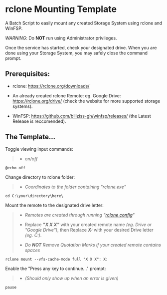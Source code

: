 # **rclone** Mounting Template
A Batch Script to easily mount any created Storage System using rclone and WinFSP.

*WARNING*: Do **NOT** run using Administrator privileges.

Once the service has started, check your designated drive.
When you are done using your Storage System, you may safely close the command prompt.

## Prerequisites:
* rclone: https://rclone.org/downloads/

* An already created rclone Remote: eg. Google Drive: https://rclone.org/drive/ (check the website for more supported storage systems). 

* WinFSP: https://github.com/billziss-gh/winfsp/releases/ (the Latest Release is reccomended).

## The Template...

Toggle viewing input commands:
>* *on/off*
	
	@echo off	

Change directory to rclone folder: 
>* *Coordinates to the folder containing "rclone.exe"*
	
	cd C:\your\directory\here\

Mount the remote to the designated drive letter: 
>* *Remotes are created through running "[rclone config](https://rclone.org/commands/rclone_config/)"*
>
>* Replace ***"X X X"*** with your created remote name *(eg. Drive or "Google Drive")*, then Replace ***X:*** with your desired Drive letter *(eg. C:)*.
>
>* *Do **NOT** Remove Quotation Marks if your created remote contains spaces*
	
	rclone mount --vfs-cache-mode full "X X X": X:

Enable the "Press any key to continue..." prompt: 
>* *(Should only show up when an error is given)*
	
	pause
